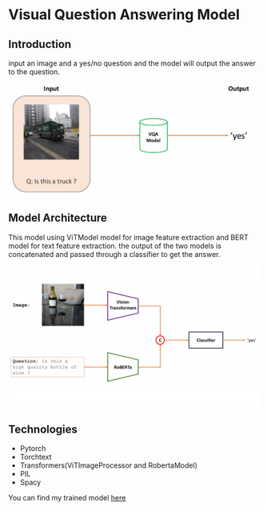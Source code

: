 # Visual Question Answering Model
## Introduction 
input an image and a yes/no question and the model will output the answer to the question.

![VQA](./img/img1.png)

## Model Architecture
This model using ViTModel model for image feature extraction and BERT model for text feature extraction. the output of the two models is concatenated and passed through a classifier to get the answer.

![VQA](./img/img2.png)

## Technologies
- Pytorch
- Torchtext
- Transformers(ViTImageProcessor and RobertaModel)
- PIL
- Spacy

You can find my trained model [here](https://drive.google.com/file/d/1SLeqmiqt3omQabsWchjFLsELC0HGJo-S/view?usp=sharing)
